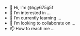 - 👋 Hi, I’m @hgy675g5f
- 👀 I’m interested in ...
- 🌱 I’m currently learning ...
- 💞️ I’m looking to collaborate on ...
- 📫 How to reach me ...

<!---
hgy675g5f/hgy675g5f is a ✨ special ✨ repository because its `README.md` (this file) appears on your GitHub profile.
You can click the Preview link to take a look at your changes.
--->
